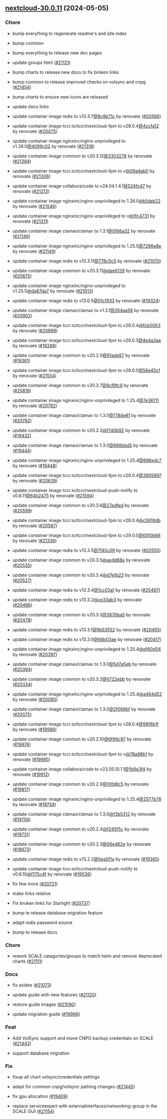 

## [nextcloud-30.0.11](https://github.com/truecharts/charts/compare/nextcloud-29.6.0...nextcloud-30.0.11) (2024-05-05)

### Chore



- bump everything to regenerate readme's and site index

- bump common

- bump everything to release new doc pages

- update groups html ([#21121](https://github.com/truecharts/charts/issues/21121))

- bump charts to release new docs to fix broken links

- bump common to release improved checks on volsync and cnpg ([#21454](https://github.com/truecharts/charts/issues/21454))

- bump charts to ensure new icons are released

- update docs links

- update container image redis to v13.3.7[@8c9b71c](https://github.com/8c9b71c) by renovate ([#20566](https://github.com/truecharts/charts/issues/20566))

- update container image tccr.io/tccr/nextcloud-fpm to v28.0.4[@4ccfa12](https://github.com/4ccfa12) by renovate ([#20475](https://github.com/truecharts/charts/issues/20475))

- update container image nginxinc/nginx-unprivileged to v1.26.0[@4099c02](https://github.com/4099c02) by renovate ([#21318](https://github.com/truecharts/charts/issues/21318))

- update container image common to v20.3.12[@3303278](https://github.com/3303278) by renovate ([#21384](https://github.com/truecharts/charts/issues/21384))

- update container image tccr.io/tccr/nextcloud-fpm to v[@09a4ab0](https://github.com/09a4ab0) by renovate ([#21306](https://github.com/truecharts/charts/issues/21306))

- update container image collabora/code to v24.04.1.4.1[@524fc47](https://github.com/524fc47) by renovate ([#21213](https://github.com/truecharts/charts/issues/21213))

- update container image nginxinc/nginx-unprivileged to 1.26.0[@b1dab22](https://github.com/b1dab22) by renovate ([#21546](https://github.com/truecharts/charts/issues/21546))

- update container image nginxinc/nginx-unprivileged to v[@1fc4731](https://github.com/1fc4731) by renovate ([#21311](https://github.com/truecharts/charts/issues/21311))

- update container image clamav/clamav to 1.3.1[@0f66a32](https://github.com/0f66a32) by renovate ([#21146](https://github.com/truecharts/charts/issues/21146))

- update container image nginxinc/nginx-unprivileged to 1.25.5[@7296e8e](https://github.com/7296e8e) by renovate ([#21149](https://github.com/truecharts/charts/issues/21149))

- update container image redis to v13.3.11[@778c5c5](https://github.com/778c5c5) by renovate ([#21070](https://github.com/truecharts/charts/issues/21070))

- update container image common to v20.3.11[@dae6129](https://github.com/dae6129) by renovate ([#20875](https://github.com/truecharts/charts/issues/20875))

- update container image nginxinc/nginx-unprivileged to v1.25.5[@da87da7](https://github.com/da87da7) by renovate ([#21013](https://github.com/truecharts/charts/issues/21013))

- update container image redis to v13.0.5[@01c1933](https://github.com/01c1933) by renovate ([#19324](https://github.com/truecharts/charts/issues/19324))

- update container image clamav/clamav to v1.3.1[@264aa58](https://github.com/264aa58) by renovate ([#20902](https://github.com/truecharts/charts/issues/20902))

- update container image tccr.io/tccr/nextcloud-fpm to v28.0.4[@fcb0063](https://github.com/fcb0063) by renovate ([#20899](https://github.com/truecharts/charts/issues/20899))

- update container image tccr.io/tccr/nextcloud-fpm to v28.0.3[@4e4a3ae](https://github.com/4e4a3ae) by renovate ([#19288](https://github.com/truecharts/charts/issues/19288))

- update container image common to v20.2.0[@91ade87](https://github.com/91ade87) by renovate ([#19361](https://github.com/truecharts/charts/issues/19361))

- update container image tccr.io/tccr/nextcloud-fpm to v29.0.0[@56e45cf](https://github.com/56e45cf) by renovate ([#21554](https://github.com/truecharts/charts/issues/21554))

- update container image common to v20.3.7[@8cf9fc9](https://github.com/8cf9fc9) by renovate ([#20819](https://github.com/truecharts/charts/issues/20819))

- update container image nginxinc/nginx-unprivileged to 1.25.4[@7e36111](https://github.com/7e36111) by renovate ([#20792](https://github.com/truecharts/charts/issues/20792))

- update container image clamav/clamav to 1.3.0[@7184e81](https://github.com/7184e81) by renovate ([#20782](https://github.com/truecharts/charts/issues/20782))

- update container image common to v20.2.2[@f7d0b92](https://github.com/f7d0b92) by renovate ([#19432](https://github.com/truecharts/charts/issues/19432))

- update container image clamav/clamav to 1.3.0[@866bbd5](https://github.com/866bbd5) by renovate ([#19444](https://github.com/truecharts/charts/issues/19444))

- update container image nginxinc/nginx-unprivileged to 1.25.4[@898edc7](https://github.com/898edc7) by renovate ([#19448](https://github.com/truecharts/charts/issues/19448))

- update container image tccr.io/tccr/nextcloud-fpm to v28.0.4[@3905997](https://github.com/3905997) by renovate ([#20639](https://github.com/truecharts/charts/issues/20639))

- update container image tccr.io/tccr/nextcloud-push-notify to v0.6.11[@64b2475](https://github.com/64b2475) by renovate ([#21594](https://github.com/truecharts/charts/issues/21594))

- update container image common to v20.3.6[@27edfed](https://github.com/27edfed) by renovate ([#20599](https://github.com/truecharts/charts/issues/20599))

- update container image tccr.io/tccr/nextcloud-fpm to v28.0.4[@c5919db](https://github.com/c5919db) by renovate ([#20587](https://github.com/truecharts/charts/issues/20587))

- update container image tccr.io/tccr/nextcloud-fpm to v29.0.0[@65f0b68](https://github.com/65f0b68) by renovate ([#21336](https://github.com/truecharts/charts/issues/21336))

- update container image redis to v13.3.5[@7f45c09](https://github.com/7f45c09) by renovate ([#20555](https://github.com/truecharts/charts/issues/20555))

- update container image common to v20.3.5[@aedd88a](https://github.com/aedd88a) by renovate ([#20535](https://github.com/truecharts/charts/issues/20535))

- update container image common to v20.3.4[@d7e1b23](https://github.com/d7e1b23) by renovate ([#20527](https://github.com/truecharts/charts/issues/20527))

- update container image redis to v13.3.4[@1cc03a1](https://github.com/1cc03a1) by renovate ([#20497](https://github.com/truecharts/charts/issues/20497))

- update container image redis to v13.3.2[@ce33ab3](https://github.com/ce33ab3) by renovate ([#20486](https://github.com/truecharts/charts/issues/20486))

- update container image common to v20.3.3[@3876ba5](https://github.com/3876ba5) by renovate ([#20478](https://github.com/truecharts/charts/issues/20478))

- update container image redis to v13.3.1[@9b53552](https://github.com/9b53552) by renovate ([#20455](https://github.com/truecharts/charts/issues/20455))

- update container image redis to v13.3.0[@66b03ae](https://github.com/66b03ae) by renovate ([#20417](https://github.com/truecharts/charts/issues/20417))

- update container image nginxinc/nginx-unprivileged to 1.25.4[@ef60d54](https://github.com/ef60d54) by renovate ([#20397](https://github.com/truecharts/charts/issues/20397))

- update container image clamav/clamav to 1.3.0[@5d7a5eb](https://github.com/5d7a5eb) by renovate ([#20394](https://github.com/truecharts/charts/issues/20394))

- update container image common to v20.3.2[@0722ebb](https://github.com/0722ebb) by renovate ([#20334](https://github.com/truecharts/charts/issues/20334))

- update container image nginxinc/nginx-unprivileged to 1.25.4[@a464d52](https://github.com/a464d52) by renovate ([#20080](https://github.com/truecharts/charts/issues/20080))

- update container image clamav/clamav to 1.3.0[@2f089bf](https://github.com/2f089bf) by renovate ([#20075](https://github.com/truecharts/charts/issues/20075))

- update container image tccr.io/tccr/nextcloud-fpm to v28.0.4[@98f9b1f](https://github.com/98f9b1f) by renovate ([#19986](https://github.com/truecharts/charts/issues/19986))

- update container image common to v20.2.10[@6f99c97](https://github.com/6f99c97) by renovate ([#19876](https://github.com/truecharts/charts/issues/19876))

- update container image tccr.io/tccr/nextcloud-fpm to v[@78a98b1](https://github.com/78a98b1) by renovate ([#19985](https://github.com/truecharts/charts/issues/19985))

- update container image collabora/code to v23.05.10.1.1[@1b9e3f4](https://github.com/1b9e3f4) by renovate ([#19912](https://github.com/truecharts/charts/issues/19912))

- update container image common to v20.2.9[@10fd6c5](https://github.com/10fd6c5) by renovate ([#19817](https://github.com/truecharts/charts/issues/19817))

- update container image nginxinc/nginx-unprivileged to 1.25.4[@2577b78](https://github.com/2577b78) by renovate ([#19759](https://github.com/truecharts/charts/issues/19759))

- update container image clamav/clamav to 1.3.0[@f3b5312](https://github.com/f3b5312) by renovate ([#19756](https://github.com/truecharts/charts/issues/19756))

- update container image common to v20.2.4[@f245f5c](https://github.com/f245f5c) by renovate ([#19731](https://github.com/truecharts/charts/issues/19731))

- update container image common to v20.2.3[@06e462e](https://github.com/06e462e) by renovate ([#19673](https://github.com/truecharts/charts/issues/19673))

- update container image redis to v13.2.2[@0ea5f1a](https://github.com/0ea5f1a) by renovate ([#19365](https://github.com/truecharts/charts/issues/19365))

- update container image tccr.io/tccr/nextcloud-push-notify to v0.6.10[@f175c4f](https://github.com/f175c4f) by renovate ([#19536](https://github.com/truecharts/charts/issues/19536))

- fix few more ([#20721](https://github.com/truecharts/charts/issues/20721))

- make links relative

- Fix broken links for Starlight ([#20737](https://github.com/truecharts/charts/issues/20737))

- bump te release database migration feature

- adapt redis password source

- bump to release docs

### Chore



- rework SCALE catagories/groups to match helm and remove deprecated charts ([#21111](https://github.com/truecharts/charts/issues/21111))

### Docs



- fix asides ([#21073](https://github.com/truecharts/charts/issues/21073))

- update guide with new features ([#21120](https://github.com/truecharts/charts/issues/21120))

- restore guide images ([#21090](https://github.com/truecharts/charts/issues/21090))

- update migration guide ([#19966](https://github.com/truecharts/charts/issues/19966))

### Feat



- Add VolSync support and move CNPG backup credentials on SCALE ([#21443](https://github.com/truecharts/charts/issues/21443))

- support database migration

### Fix



- fixup all chart volsync/credentials settings

- adapt for common cnpg/volsync pathing changes ([#21445](https://github.com/truecharts/charts/issues/21445))

- fix gpu allocation ([#19409](https://github.com/truecharts/charts/issues/19409))

- replace serviceexpert with externalinterfaces/networking-group in the SCALE GUI ([#21154](https://github.com/truecharts/charts/issues/21154))